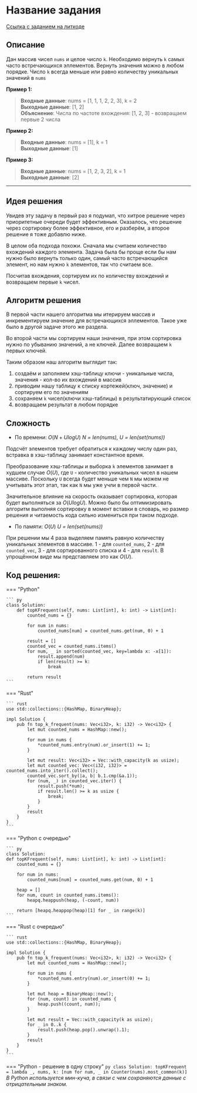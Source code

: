 # Название задания

[Ссылка с заданием на литкоде](https://leetcode.com/problems/top-k-frequent-elements/)


## Описание
Дан массив чисел `nums` и целое число `k`. Необходимо вернуть `k` самых часто встречающихся эллементов. Вернуть значения можно в любом порядке. Число `k` всегда меньше или равно количеству уникальных значений в `nums` 

**Пример 1:**  
> **Входные данные**: nums = [1, 1, 1, 2, 2, 3], k = 2  
> **Выходные данные**: [1, 2]  
> **Объяснение**: Числа по частоте вхождения: [1, 2, 3] - возвращаем первые 2 числа  

**Пример 2:**
> **Входные данные**: nums = [1], k = 1  
> **Выходные данные**: [1]  

**Пример 3:**
> **Входные данные**: nums = [1, 2, 3, 2], k = 1  
> **Выходные данные**: [2]  

---

## Идея решения
Увидев эту задачу в первый раз я подумал, что хитрое решение через приоритетные очереди будет эффективным. Оказалось, что решение через сортировку более эффективное, его и разберём, а второе решение я тоже добавлю ниже.

В целом оба подхода похожи. Сначала мы считаем количество вхождений каждого элемента. Задача была бы проще если бы нам нужно было вернуть только один, самый часто встречающийся элемент, но нам нужно `k` элементов, так что считаем все.

Посчитав вхождения, сортируем их по количеству вхождений и возвращаем первые `k` чисел.


## Алгоритм решения
В первой части нашего алгоритма мы итерируем массив и инкрементируем значение для встречающихся эллементов. Такое уже было в другой задаче этого же раздела.

Во второй части мы сортируем наши значения, при этом сортировка нужно по убыванию значений, а не ключей.
Далее возвращаем `k` первых ключей.

Таким образом наш алгоритм выглядит так:
1. создаём и заполняем хэш-таблицу ключи - уникальные числа, значения - кол-во их вхождений в массив
2. приводим нашу таблицу к списку кортежей(ключ, значение) и сортируем его по значениям
3. сохраняем `k` чисел(ключи хэш-таблицы) в результатирующий список
4. возвращаем результат в любом порядке

## Сложность

* По времени: $O(N + U log U)$ *N = len(nums), U = len(set(nums))*

Подсчёт элементов требует обратиться к каждому числу один раз, встравка в хэш-таблицу занимает константное время.

Преобразование хэш-таблицы и выборка `k` элементов занимает в худшем случае $O(U)$, где `U` - количество уникальных чисел в нашем массиве. Поскольку `U` всегда будет меньше чем `N` мы можем не учитывать этот этап, так как `N` мы уже учли в первой части. 

Значительное влияние на скорость оказывает сортировка, которая будет выполняться за $O(U log U)$. Можно было бы оптимизировать алгоритм выполняя сортировку в момент вставки в словарь, но размер решения и читаемость кода сильно измениться при таком подходе.

* По памяти: $O(U)$ *U = len(set(nums))*

При решении мы 4 раза выделяем память равную количеству уникальных элементов в массиве. 1 - для `counted_nums`, 2 - для `counted_vec`, 3 - для сортированного списка и 4 - для `result`. В упрощённом виде мы представляем это как $O(U)$.


## Код решения:

=== "Python"
    
    ``` py
    class Solution:
        def topKFrequent(self, nums: List[int], k: int) -> List[int]:
            counted_nums = {}

            for num in nums:
                counted_nums[num] = counted_nums.get(num, 0) + 1
            
            result = []
            counted_vec = counted_nums.items()
            for num, _ in sorted(counted_vec, key=lambda x: -x[1]):
                result.append(num)
                if len(result) >= k:
                    break

            return result
    ```

=== "Rust"
    
    ``` rust
    use std::collections::{HashMap, BinaryHeap};

    impl Solution {
        pub fn top_k_frequent(nums: Vec<i32>, k: i32) -> Vec<i32> {
            let mut counted_nums = HashMap::new();

            for num in nums {
                *counted_nums.entry(num).or_insert(1) += 1;
            }

            let mut result: Vec<i32> = Vec::with_capacity(k as usize);
            let mut counted_vec: Vec<(i32, i32)> = counted_nums.into_iter().collect();
            counted_vec.sort_by(|a, b| b.1.cmp(&a.1));
            for (num, _) in counted_vec.iter() {
                result.push(*num);
                if result.len() >= k as usize {
                    break;
                }
            }
            result
        }
    } 
    ```

=== "Python с очередью"
    
    ``` py
    class Solution:
    def topKFrequent(self, nums: List[int], k: int) -> List[int]:
        counted_nums = {}

        for num in nums:
            counted_nums[num] = counted_nums.get(num, 0) + 1
        
        heap = []
        for num, count in counted_nums.items():
            heapq.heappush(heap, (-count, num))
        
        return [heapq.heappop(heap)[1] for _ in range(k)]
    ```

=== "Rust с очередью"
    
    ``` rust
    use std::collections::{HashMap, BinaryHeap};

    impl Solution {
        pub fn top_k_frequent(nums: Vec<i32>, k: i32) -> Vec<i32> {
            let mut counted_nums = HashMap::new();

            for num in nums {
                *counted_nums.entry(num).or_insert(0) += 1;
            }

            let mut heap = BinaryHeap::new();
            for (num, count) in counted_nums {
                heap.push((count, num));
            }

            let mut result = Vec::with_capacity(k as usize);
            for _ in 0..k {
                result.push(heap.pop().unwrap().1);
            }
            result
        }
    }    
    ```

=== "Python - решение в одну строку"
    ``` py
    class Solution:
        topKFrequent = lambda _, nums, k: [num for num, _ in Counter(nums).most_common(k)]
    ```
*В Python используется мин-куча, в связи с чем сохраняются данные с отрицательным знаком.* 


